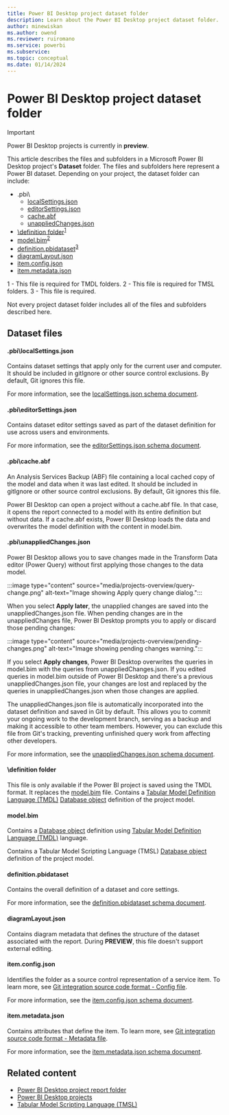 ```yaml
---
title: Power BI Desktop project dataset folder
description: Learn about the Power BI Desktop project dataset folder.
author: minewiskan
ms.author: owend
ms.reviewer: ruiromano
ms.service: powerbi
ms.subservice:
ms.topic: conceptual
ms.date: 01/14/2024
---
```


# Power BI Desktop project dataset folder

> [!IMPORTANT]
> Power BI Desktop projects is currently in **preview**.

This article describes the files and subfolders in a Microsoft Power BI Desktop project's **Dataset** folder. The files and subfolders here represent a Power BI dataset. Depending on your project, the dataset folder can include:

- .pbi\
  - [localSettings.json](#pbilocalsettingsjson)
  - [editorSettings.json](#pbieditorsettingsjson)
  - [cache.abf](#pbicacheabf)
  - [unappliedChanges.json](#pbiunappliedchangesjson)
- [\definition folder](#definition-folder)<sup>[1](#required1)</sup>
- [model.bim](#modelbim)<sup>[2](#required2)</sup>
- [definition.pbidataset](#definitionpbidataset)<sup>[3](#required3)</sup>
- [diagramLayout.json](#diagramlayoutjson)
- [item.config.json](#itemconfigjson)
- [item.metadata.json](#itemmetadatajson)

<a name="required1">1</a> - This file is required for TMDL folders.
<a name="required2">2</a> - This file is required for TMSL folders.
<a name="required3">3</a> - This file is required.

Not every project dataset folder includes all of the files and subfolders described here.

## Dataset files

#### .pbi\localSettings.json

Contains dataset settings that apply only for the current user and computer. It should be included in gitIgnore or other source control exclusions. By default, Git ignores this file.

For more information, see the [localSettings.json schema document](https://github.com/microsoft/powerbi-desktop-samples/tree/main/item-schemas/dataset/localSettings.md).

#### .pbi\editorSettings.json

Contains dataset editor settings saved as part of the dataset definition for use across users and environments.

For more information, see the [editorSettings.json schema document](https://github.com/microsoft/powerbi-desktop-samples/tree/main/item-schemas/dataset/editorSettings.md).

#### .pbi\cache.abf

An Analysis Services Backup (ABF) file containing a local cached copy of the model and data when it was last edited. It should be included in gitIgnore or other source control exclusions. By default, Git ignores this file.

Power BI Desktop can open a project without a cache.abf file. In that case, it opens the report connected to a model with its entire definition but without data. If a cache.abf exists, Power BI Desktop loads the data and overwrites the model definition with the content in model.bim.

#### .pbi\unappliedChanges.json

Power BI Desktop allows you to save changes made in the Transform Data editor (Power Query) without first applying those changes to the data model.

:::image type="content" source="media/projects-overview/query-change.png" alt-text="Image showing Apply query change dialog.":::

When you select **Apply later**, the unapplied changes are saved into the unappliedChanges.json file. When pending changes are in the unappliedChanges file, Power BI Desktop prompts you to apply or discard those pending changes:

:::image type="content" source="media/projects-overview/pending-changes.png" alt-text="Image showing pending changes warning.":::

If you select **Apply changes**, Power BI Desktop overwrites the queries in model.bim with the queries from unappliedChanges.json. If you edited queries in model.bim outside of Power BI Desktop and there's a previous unappliedChanges.json file, your changes are lost and replaced by the queries in unappliedChanges.json when those changes are applied.

The unappliedChanges.json file is automatically incorporated into the dataset definition and saved in Git by default. This allows you to commit your ongoing work to the development branch, serving as a backup and making it accessible to other team members. However, you can exclude this file from Git's tracking, preventing unfinished query work from affecting other developers.

For more information, see the [unappliedChanges.json schema document](https://github.com/microsoft/powerbi-desktop-samples/tree/main/item-schemas/dataset/unappliedChanges.md).

#### \definition folder

This file is only available if the Power BI project is saved using the TMDL format. It replaces the [model.bim](#modelbim) file.
Contains a [Tabular Model Definition Language (TMDL)](/analysis-services/tmdl/tmdl-overview) [Database object](/analysis-services/tmsl/database-object-tmsl) definition of the project model.

#### model.bim

Contains a [Database object](/dotnet/api/microsoft.analysisservices.tabular.database) definition using [Tabular Model Definition Language (TMDL)](/analysis-services/tmdl/tmdl-overview) language.

Contains a Tabular Model Scripting Language (TMSL) [Database object](/analysis-services/tmsl/database-object-tmsl?view=power-bi-premium-current&preserve-view=true) definition of the project model.

#### definition.pbidataset

Contains the overall definition of a dataset and core settings.

For more information, see the [definition.pbidataset schema document](https://github.com/microsoft/powerbi-desktop-samples/tree/main/item-schemas/dataset/definition.pbidataset.md).

#### diagramLayout.json

Contains diagram metadata that defines the structure of the dataset associated with the report. During **PREVIEW**, this file doesn't support external editing.  

#### item.config.json

Identifies the folder as a source control representation of a service item. To learn more, see [Git integration source code format - Config file](/fabric/cicd/git-integration/source-code-format#config-file).

For more information, see the [item.config.json schema document](https://github.com/microsoft/powerbi-desktop-samples/tree/main/item-schemas/common/item.config.md).

#### item.metadata.json

Contains attributes that define the item. To learn more, see [Git integration source code format - Metadata file](/fabric/cicd/git-integration/source-code-format#metadata-file).

For more information, see the [item.metadata.json schema document](https://github.com/microsoft/powerbi-desktop-samples/tree/main/item-schemas/common/item.metadata.md).

## Related content

- [Power BI Desktop project report folder](projects-report.md)  
- [Power BI Desktop projects](projects-overview.md)  
- [Tabular Model Scripting Language (TMSL)](/analysis-services/tmsl/tabular-model-scripting-language-tmsl-reference)  
